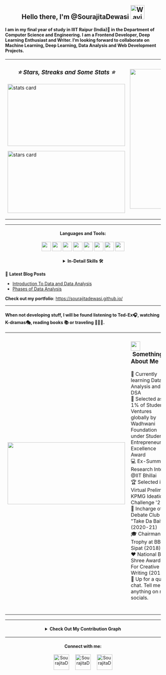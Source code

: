 <h2 align="center"> Hello there, I'm @SourajitaDewasi <img src="https://raw.githubusercontent.com/nixin72/nixin72/master/wave.gif" alt="Waving hand animated gif"
         height="45"
         width="45" /></h2>
  
<h4>
I am in my final year of study in IIIT Raipur (India)📍 in the Department of Computer Science and Engineering. I am a Frontend Developer, Deep Learning Enthusiast and Writer. I’m looking forward to collaborate on Machine Learning, Deep Learning, Data Analysis and Web Development Projects. 
</h4>
<table border = "0">
         <tr>
                  <td><h3 align = "center"><i> ⭐ Stars, Streaks and Some Stats ⭐ </i></h3>
                        <p><img align="center" alt= "stats card" height="200px" width="380" src="https://github-readme-streak-stats.herokuapp.com/?user=SourajitaDewasi&theme=radical"/> </p>
                   <p><img alt = "stars card" height="200px" width="380" src="https://github-readme-stats.vercel.app/api?username=SourajitaDewasi&count_private=true&theme=radical&show_icons=true" /></p>
                  </td>
               <td>
              <p>
              <img height="450" width="470" src="https://data.whicdn.com/images/222319615/original.gif" /> </a>
              </p>
                  </td>
           </tr>
    </table>
 
 <hr>
<h4 align="center">Languages and Tools: </h1>
<p align="center">
<div align="center">
  <img src = 'https://github.com/MarikIshtar007/MarikIshtar007/blob/master/images/c-original.svg' width='30'/> <img src = 'https://github.com/MarikIshtar007/MarikIshtar007/blob/master/images/cpp.svg' width='30'/> <img src = 'https://github.com/MarikIshtar007/MarikIshtar007/blob/master/images/python2.png' height='30'/>  <img src = 'https://github.com/MarikIshtar007/MarikIshtar007/blob/master/images/html.svg' width='30'/> <img src = 'https://github.com/MarikIshtar007/MarikIshtar007/blob/master/images/css.svg' width='30'/> <img src = 'https://github.com/MarikIshtar007/MarikIshtar007/blob/master/images/java.svg' width='30'/> <img src = 'https://github.com/MarikIshtar007/MarikIshtar007/blob/master/images/sql.svg' width='30'/> <img src = 'https://github.com/MarikIshtar007/MarikIshtar007/blob/master/images/git.svg' width='30'/>
</div>

<h4 align="center">
<details close>
         <summary align="center"> In-Detail Skills 🛠️</summary></p>

| Programming Languages | Frontend Development | Databases | Operating Systems | IDE | Software | Tools | Others |
| --- | --- | --- | --- | --- | --- | --- | --- |
| ![Java](https://img.shields.io/badge/-Java-05122A?style=flat&logo=Java&logoColor=FFA518) | | | ![Windows](https://img.shields.io/badge/Windows-0078D6?logo=windows&logoColor=white) | ![Eclipse](https://img.shields.io/badge/-Eclipse-05122A?style=flat&logo=eclipse-ide&logoColor=2C2255) | ![Notepad](https://img.shields.io/badge/Notepad++-90E59A.svg?logo=notepad%2B%2B&logoColor=black)  | ![Sublime](https://img.shields.io/badge/Sublime_text-%23575757.svg?logo=sublime-text&logoColor=important)
| ![C](https://img.shields.io/badge/-C-05122A?style=flat&logo=C&logoColor=A8B9CC) | | | ![Ubuntu](https://img.shields.io/badge/Ubuntu-E95420?style=flat-square&logo=ubuntu&logoColor=white) | ![Visual Studio Code](https://img.shields.io/badge/-Visual%20Studio%20Code-05122A?style=flat&logo=visual-studio-code&logoColor=007ACC) | | ![Git](https://img.shields.io/badge/-Git-05122A?style=flat&logo=git)
| ![C++](https://img.shields.io/badge/-C++-05122A?style=flat&logo=C%2B%2B&logoColor=00599C) | | | | ![NetBeans IDE](https://img.shields.io/badge/NetBeansIDE-1B6AC6.svg?style=flat&logo=apache-netbeans-ide&logoColor=white) | | ![GitHub](https://img.shields.io/badge/-GitHub-05122A?style=flat&logo=github)
| ![Python](https://img.shields.io/badge/-Python-05122A?style=flat&logo=python) | | | | ![Intellij](https://img.shields.io/badge/IntelliJ&nbsp;IDEA-000000.svg?logo=intellij-idea&logoColor=white)
| ![HTML](https://img.shields.io/badge/-HTML-05122A?style=flat&logo=HTML5)
| ![CSS](https://img.shields.io/badge/-CSS-05122A?style=flat&logo=CSS3&logoColor=1572B6)
| ![Bootstrap](https://img.shields.io/badge/-Bootstrap-05122A?style=flat&logo=bootstrap&logoColor=563D7C)
| ![MySQL](https://img.shields.io/badge/mysql-%2300f.svg?style=flat&logo=mysql&logoColor=white)
| ![Oracle](https://img.shields.io/badge/Oracle-F80000?style=flat&logo=oracle&logoColor=white)
| ![Sqlite](https://img.shields.io/badge/sqlite-%2307405e.svg?style=flat&logo=sqlite&logoColor=white)


| ![Colab](https://img.shields.io/badge/Colab-F9AB00?style=flat&logo=googlecolab&color=525252)
| ![Overleaf](https://img.shields.io/badge/Overleaf-47A141?style=flat&logo=Overleaf&logoColor=white)
</details>
</h4>
</hr>


📕 **Latest Blog Posts**
<!-- BLOG-POST-LIST:START -->
- [ Introduction To Data and Data Analysis ]( https://sourajitad.hashnode.dev/introduction-to-data-and-data-analysis )
- [ Phases of Data Analysis ]( https://sourajitad.hashnode.dev/phases-of-data-analysis )
<!-- BLOG-POST-LIST:END -->

**Check out my portfolio**: https://sourajitadewasi.github.io/ 
<hr>
<table border="0">
<tr><h4> When not developing stuff, I will be found listening to Ted-Ex🎧, watching K-dramas🎭, reading books 📚 or traveling 🚵🏾‍♂️. </h4>
 <td><img align="left" height = "200px" width="380" src="https://github-readme-stats.vercel.app/api/top-langs?username=SourajitaDewasi&langs_count=5&theme=radical" /> </td>       
<td>          
         <h3><img src="https://media.giphy.com/media/ObNTw8Uzwy6KQ/giphy.gif" width="30">&nbsp;Something About Me </h3>
📔   Currently learning Data Analysis and DSA <br> 
🥇   Selected as 1% of Student Ventures globally by Wadhwani Foundation under Student Entrepreneurship Excellence Award<br>
💻   Ex-Summer Research Intern @IIT Bhillai<br> 
🏆   Selected in Virtual Prelims of KPMG Ideation Challenge '21<br> 
🎤   Incharge of Debate Club "Take Da Bait"(2020-21) <br>
🎓   Chairman's Trophy at BBPS Sipat (2018) <br> 
❤️   National Bal Shree Awardee For Creative Writing (2015)<br> 
💭   Up for a quick chat. Tell me anything on my socials. <br> 

</hr>
<br><br>
</td>
 </tr>
 </table>
<hr>
<h4 align="center">
<details close>
<summary align="center">Check Out My Contribution Graph</summary>
<img src="https://activity-graph.herokuapp.com/graph?username=SourajitaDewasi&theme=radical"/>
</details>
</h4>
</hr>

<hr>
<h4 align="center">Connect with me:</h4>
<p align="center">
<a href="https://twitter.com/SourajitaD" target="blank"><img align="center" src="https://cdn-icons-png.flaticon.com/512/124/124021.png" alt="SourajitaD" height="50" width="50" /></a> &nbsp;&nbsp;&nbsp;
<a href="https://www.linkedin.com/in/sourajita-dewasi-52b3b4193/" target="blank"><img align="center" src="https://cdn-icons-png.flaticon.com/512/174/174857.png" alt="SourajitaD" height="50" width="50" /></a>&nbsp;&nbsp;&nbsp;&nbsp;
<a href="https://www.yourquote.in/sourajita-d-smae/quotes" target="blank"><img align="center" src="https://www.yourquote.in/icon512.png" alt="SourajitaD" height="50" width="50" /></a>
</p>
</hr>

<!---
SourajitaDewasi/SourajitaDewasi is a ✨ special ✨ repository because its `README.md` (this file) appears on your GitHub profile.
You can click the Preview link to take a look at your changes.
--->
